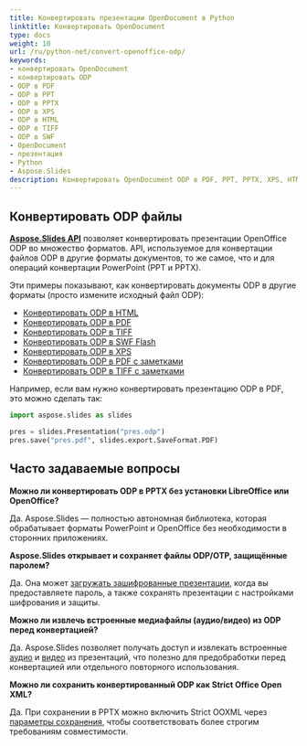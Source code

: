 ```yaml
---
title: Конвертировать презентации OpenDocument в Python
linktitle: Конвертировать OpenDocument
type: docs
weight: 10
url: /ru/python-net/convert-openoffice-odp/
keywords:
- конвертировать OpenDocument
- конвертировать ODP
- ODP в PDF
- ODP в PPT
- ODP в PPTX
- ODP в XPS
- ODP в HTML
- ODP в TIFF
- ODP в SWF
- OpenDocument
- презентация
- Python
- Aspose.Slides
description: Конвертировать OpenDocument ODP в PDF, PPT, PPTX, XPS, HTML, TIFF или SWF в Python с помощью Aspose.Slides: примеры кода, высокая точность, пакетное преобразование и настройка.
---
```


## **Конвертировать ODP файлы**

[**Aspose.Slides API**](https://products.aspose.com/slides/python-net/) позволяет конвертировать презентации OpenOffice ODP во множество форматов. API, используемое для конвертации файлов ODP в другие форматы документов, то же самое, что и для операций конвертации PowerPoint (PPT и PPTX).

Эти примеры показывают, как конвертировать документы ODP в другие форматы (просто измените исходный файл ODP):

- [Конвертировать ODP в HTML](/slides/ru/python-net/convert-powerpoint-ppt-and-pptx-to-html/)
- [Конвертировать ODP в PDF](/slides/ru/python-net/convert-powerpoint-ppt-and-pptx-to-pdf/)
- [Конвертировать ODP в TIFF](/slides/ru/python-net/convert-powerpoint-to-tiff/)
- [Конвертировать ODP в SWF Flash](/slides/ru/python-net/convert-powerpoint-ppt-and-pptx-to-swf-flash/)
- [Конвертировать ODP в XPS](/slides/ru/python-net/convert-powerpoint-ppt-and-pptx-to-microsoft-xps-document/)
- [Конвертировать ODP в PDF с заметками](/slides/ru/python-net/convert-powerpoint-ppt-and-pptx-to-pdf-with-notes/)
- [Конвертировать ODP в TIFF с заметками](/slides/ru/python-net/convert-powerpoint-ppt-and-pptx-to-tiff-with-notes/)

Например, если вам нужно конвертировать презентацию ODP в PDF, это можно сделать так:

```py
import aspose.slides as slides

pres = slides.Presentation("pres.odp")
pres.save("pres.pdf", slides.export.SaveFormat.PDF)
```

## **Часто задаваемые вопросы**

**Можно ли конвертировать ODP в PPTX без установки LibreOffice или OpenOffice?**

Да. Aspose.Slides — полностью автономная библиотека, которая обрабатывает форматы PowerPoint и OpenOffice без необходимости в сторонних приложениях.

**Aspose.Slides открывает и сохраняет файлы ODP/OTP, защищённые паролем?**

Да. Она может [загружать зашифрованные презентации](/slides/ru/python-net/password-protected-presentation/), когда вы предоставляете пароль, а также сохранять презентации с настройками шифрования и защиты.

**Можно ли извлечь встроенные медиафайлы (аудио/видео) из ODP перед конвертацией?**

Да. Aspose.Slides позволяет получать доступ и извлекать встроенные [аудио](/slides/ru/python-net/audio-frame/) и [видео](/slides/ru/python-net/video-frame/) из презентаций, что полезно для предобработки перед конвертацией или отдельного повторного использования.

**Можно ли сохранить конвертированный ODP как Strict Office Open XML?**

Да. При сохранении в PPTX можно включить Strict OOXML через [параметры сохранения](https://reference.aspose.com/slides/python-net/aspose.slides.export/pptxoptions/), чтобы соответствовать более строгим требованиям совместимости.